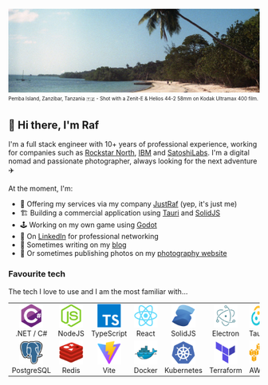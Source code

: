 ![Pemba](./img/pemba.jpg)
<sub><sup>Pemba Island, Zanzibar, Tanzania :tanzania: - Shot with a Zenit-E & Helios 44-2 58mm on Kodak Ultramax 400 film.</sup></sub>

## 👋 Hi there, I'm Raf
I'm a full stack engineer with 10+ years of professional experience, working for companies such as [Rockstar North](https://www.rockstarnorth.com/), [IBM](https://www.ibm.com/) and [SatoshiLabs](https://satoshilabs.com/). I'm a digital nomad and passionate photographer, always looking for the next adventure ✈️

At the moment, I'm:
- 💼 Offering my services via my company [JustRaf](https://justraf.com/) (yep, it's just me)
- 🏗️ Building a commercial application using [Tauri](https://tauri.app/) and [SolidJS](https://www.solidjs.com/)
- 🕹️ Working on my own game using [Godot](https://godotengine.org/)
- 🤝 On [LinkedIn](https://www.linkedin.com/in/rafaelkeramidas/) for professional networking
- 📝 Sometimes writing on my [blog](https://ker.af/)
- 📸 Or sometimes publishing photos on my [photography website](https://raf.photography)


### Favourite tech
The tech I love to use and I am the most familiar with...

<table>
    <tr>
        <td align="center" width="96">
            <a href="https://dotnet.microsoft.com/">
                <img src="./img/csharp.svg" width="48" height="48" alt=".NET / C#" />
            </a>
            <br>
            .NET / C#
        </td>
        <td align="center" width="96">
            <a href="https://nodejs.com/">
                <img src="./img/nodejs.svg" width="48" height="48" alt="NodeJS" />
            </a>
            <br>
            NodeJS
        </td>
        <td align="center" width="96">
            <a href="https://www.typescriptlang.org/">
                <img src="./img/typescript.svg" width="48" height="48" alt="TypeScript" />
            </a>
            <br>
            TypeScript
        </td>
        <td align="center" width="96">
            <a href="https://reactjs.org/">
                <img src="./img/react.svg" width="48" height="48" alt="React" />
            </a>
            <br>
            React
        </td>
        <td align="center" width="96">
            <a href="https://www.solidjs.com/">
                <img src="./img/solidjs.svg" width="48" height="48" alt="SolidJS" />
            </a>
            <br>
            SolidJS
        </td>
        <td align="center" width="96">
            <a href="https://www.electronjs.org/">
                <img src="./img/electron.svg" width="48" height="48" alt="Electron" />
            </a>
            <br>
            Electron
        </td>
        <td align="center" width="96">
            <a href="https://tauri.app/">
                <img src="./img/tauri.png" width="48" height="48" alt="Tauri" />
            </a>
            <br>
            Tauri
        </td>
    </tr>
    <tr>
        <td align="center" width="96">
            <a href="https://www.postgresql.org/">
                <img src="./img/postgres.svg" width="48" height="48" alt="PostgreSQL" />
            </a>
            <br>
            PostgreSQL
        </td>
        <td align="center" width="96">
            <a href="https://redis.io/">
                <img src="./img/redis.svg" width="48" height="48" alt="Redis" />
            </a>
            <br>
            Redis
        </td>
        <td align="center" width="96">
            <a href="https://vitejs.dev/">
                <img src="./img/vite.svg" width="48" height="48" alt="Vite" />
            </a>
            <br>
            Vite
        </td>
        <td align="center" width="96">
            <a href="https://www.docker.com/">
                <img src="./img/docker.svg" width="48" height="48" alt="Docker" />
            </a>
            <br>
            Docker
        </td>
        <td align="center" width="96">
            <a href="https://kubernetes.io/">
                <img src="./img/kubernetes.svg" width="48" height="48" alt="Kubernetes" />
            </a>
            <br>
            Kubernetes
        </td>
        <td align="center" width="96">
            <a href="https://www.terraform.io/">
                <img src="./img/terraform.svg" width="48" height="48" alt="Terraform" />
            </a>
            <br>
            Terraform
        </td>
        <td align="center" width="96">
            <a href="https://aws.amazon.com/">
                <img src="./img/aws.svg" width="48" height="48" alt="AWS" />
            </a>
            <br>
            AWS
        </td>
    </tr>
</table>
